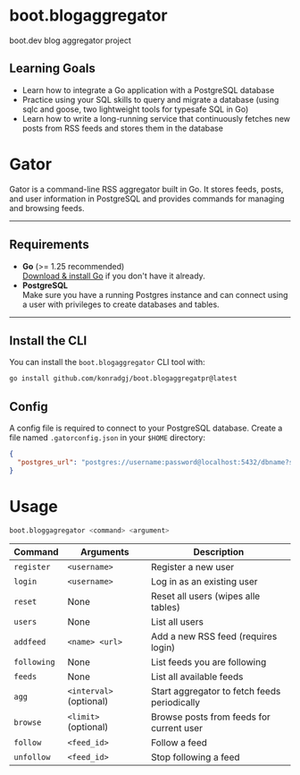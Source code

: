 # boot.blogaggregator
boot.dev blog aggregator project


## Learning Goals

 - Learn how to integrate a Go application with a PostgreSQL database
 - Practice using your SQL skills to query and migrate a database (using sqlc and goose, two lightweight tools for typesafe SQL in Go)
 - Learn how to write a long-running service that continuously fetches new posts from RSS feeds and stores them in the database

# Gator

Gator is a command-line RSS aggregator built in Go. It stores feeds, posts, and user information in PostgreSQL and provides commands for managing and browsing feeds.

---

## Requirements

- **Go** (>= 1.25 recommended)  
  [Download & install Go](https://golang.org/dl/) if you don't have it already.
- **PostgreSQL**  
  Make sure you have a running Postgres instance and can connect using a user with privileges to create databases and tables.

---

## Install the CLI

You can install the `boot.blogaggregator` CLI tool with:

```bash
go install github.com/konradgj/boot.blogaggregatpr@latest
```

## Config
A config file is required to connect to your PostgreSQL database. Create a file named `.gatorconfig.json` in your `$HOME` directory:
```json
{
  "postgres_url": "postgres://username:password@localhost:5432/dbname?sslmode=disable"
}
```

# Usage
```bash
boot.bloggagregator <command> <argument>
```

| Command       | Arguments                     | Description                                      |
|---------------|-------------------------------|--------------------------------------------------|
| `register`    | `<username>`                    | Register a new user                            |
| `login`       | `<username>`                    | Log in as an existing user                     |
| `reset`       | None                          | Reset all users (wipes alle tables)              |
| `users`       | None                          | List all users                                   |
| `addfeed`     | `<name> <url>`                | Add a new RSS feed (requires login)              |
| `following`   | None                          | List feeds you are following                     |
| `feeds`       | None                          | List all available feeds                         |
| `agg`         | `<interval>` (optional)       | Start aggregator to fetch feeds periodically     |
| `browse`      | `<limit>` (optional)          | Browse posts from feeds for current user         |
| `follow`      | `<feed_id>`                   | Follow a feed                                    |
| `unfollow`    | `<feed_id>`                   | Stop following a feed                            |
